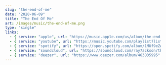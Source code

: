 ```yaml
---
slug: "the-end-of-me"
date: "2020-06-09"
title: "The End Of Me"
art: /images/music/the-end-of-me.png
type: "single"
links:
  - { service: "apple", url: "https://music.apple.com/us/album/the-end-of-me-single/1697174801" }
  - { service: "youtube", url: "https://music.youtube.com/playlist?list=OLAK5uy_kyO_RQ-qZB7XvEFQUOgIU2zXV4Xg2YfdY&si=pNVWLzGeqpJYcnX7" }
  - { service: "spotify", url: "https://open.spotify.com/album/1MUf9eZw3fcByabmOvg6m1" }
  - { service: "soundcloud", url: "https://soundcloud.com/ray7ackson/the-end-of-me" }
  - { service: "deezer", url: "https://www.deezer.com/album/463835995" }
---
```

